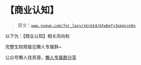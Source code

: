# 【商业认知】

> 原文：[`www.yuque.com/for_lazy/xkrm14/mtwbefy3oppcyn6x`](https://www.yuque.com/for_lazy/xkrm14/mtwbefy3oppcyn6x)



<ne-text id="u2dfb1b67">以下为：【商业认知】相关风向标</ne-text>



<ne-text id="u0f687858">完整生财周报见懒人专属群~</ne-text>



<ne-text id="ufb8ba313">公众号懒人找资源，</ne-text>[<ne-text id="u1e24c21b">懒人专属群分享</ne-text>](https://lazybook.fun/#/blog/group)

